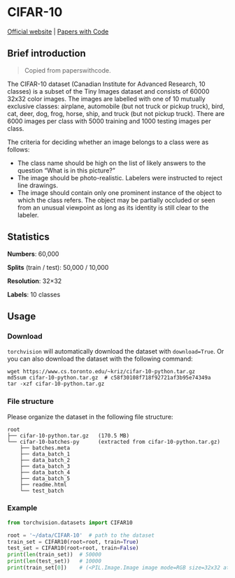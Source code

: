 # CIFAR-10

[Official website](https://www.cs.toronto.edu/~kriz/cifar.html) | [Papers with Code](https://paperswithcode.com/dataset/cifar-10)

## Brief introduction

> Copied from paperswithcode.

The CIFAR-10 dataset (Canadian Institute for Advanced Research, 10 classes) is a subset of the Tiny Images dataset and consists of 60000 32x32 color images. The images are labelled with one of 10 mutually exclusive classes: airplane, automobile (but not truck or pickup truck), bird, cat, deer, dog, frog, horse, ship, and truck (but not pickup truck). There are 6000 images per class with 5000 training and 1000 testing images per class.

The criteria for deciding whether an image belongs to a class were as follows:

 - The class name should be high on the list of likely answers to the question “What is in this picture?”
 - The image should be photo-realistic. Labelers were instructed to reject line drawings.
 - The image should contain only one prominent instance of the object to which the class refers. The object may be partially occluded or seen from an unusual viewpoint as long as its identity is still clear to the labeler.

## Statistics

**Numbers**: 60,000

**Splits** (train / test): 50,000 / 10,000

**Resolution**: 32×32

**Labels**: 10 classes

## Usage

### Download

`torchvision` will automatically download the dataset with `download=True`.
Or you can also download the dataset with the following command:

```shell
wget https://www.cs.toronto.edu/~kriz/cifar-10-python.tar.gz
md5sum cifar-10-python.tar.gz  # c58f30108f718f92721af3b95e74349a
tar -xzf cifar-10-python.tar.gz
```

### File structure

Please organize the dataset in the following file structure:

```text
root
├── cifar-10-python.tar.gz   (170.5 MB)
└── cifar-10-batches-py      (extracted from cifar-10-python.tar.gz)
    ├── batches.meta
    ├── data_batch_1
    ├── data_batch_2
    ├── data_batch_3
    ├── data_batch_4
    ├── data_batch_5
    ├── readme.html
    └── test_batch
```

### Example

```python
from torchvision.datasets import CIFAR10

root = '~/data/CIFAR-10'  # path to the dataset
train_set = CIFAR10(root=root, train=True)
test_set = CIFAR10(root=root, train=False)
print(len(train_set))  # 50000
print(len(test_set))   # 10000
print(train_set[0])    # (<PIL.Image.Image image mode=RGB size=32x32 at 0x7FC9A7FB7ED0>, 6)
```
